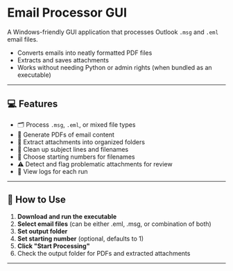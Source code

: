 # Email Processor GUI

A Windows-friendly GUI application that processes Outlook `.msg` and `.eml` email files.

- Converts emails into neatly formatted PDF files
- Extracts and saves attachments
- Works without needing Python or admin rights (when bundled as an executable)

---

## 💻 Features

- 🗂️ Process `.msg`, `.eml`, or mixed file types
- 🧾 Generate PDFs of email content
- 📎 Extract attachments into organized folders
- 🧹 Clean up subject lines and filenames
- 🔢 Choose starting numbers for filenames
- ⚠️ Detect and flag problematic attachments for review
- 📜 View logs for each run

---

## 🚀 How to Use

1. **Download and run the executable**
2. **Select email files** (can be either .eml, .msg, or combination of both)
3. **Set output folder**
4. **Set starting number** (optional, defaults to 1)
5. **Click "Start Processing"**
6. Check the output folder for PDFs and extracted attachments

---


